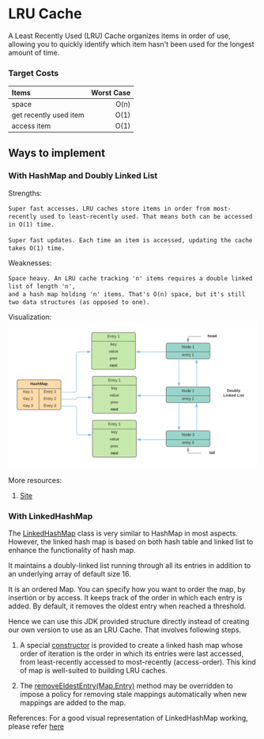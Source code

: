 # LRU Cache
A Least Recently Used (LRU) Cache organizes items in order of use, allowing you to quickly identify which item hasn't been used for the longest amount of time. 


### Target Costs

| Items        | Worst Case  |
| :------------- | -----:|
| space      | O(n) |
| get recently used item      |   O(1) |
| access item |    O(1) |


## Ways to implement

### With HashMap and Doubly Linked List

Strengths:

    Super fast accesses. LRU caches store items in order from most-recently used to least-recently used. That means both can be accessed in O(1) time.

    Super fast updates. Each time an item is accessed, updating the cache takes O(1) time.

Weaknesses:

    Space heavy. An LRU cache tracking 'n' items requires a double linked list of length 'n', 
    and a hash map holding 'n' items. That's O(n) space, but it's still two data structures (as opposed to one).

Visualization: 
![alt text](https://raw.githubusercontent.com/sujitr/tidbits/master/algorithms/src/main/resources/LRUCache.png "LRU With Hashmap & Doubly Linked List")

More resources:

1. [Site](https://www.interviewcake.com/concept/java/lru-cache)

### With LinkedHashMap

The [LinkedHashMap](https://www.baeldung.com/java-linked-hashmap) class is very similar to HashMap in most aspects. 
However, the linked hash map is based on both hash table and linked list to enhance the functionality of hash map.

It maintains a doubly-linked list running through all its entries in addition to an underlying array of default size 16.

It is an ordered Map. You can specify how you want to order the map, by insertion or by access.
It keeps track of the order in which each entry is added.
By default, it removes the oldest entry when reached a threshold.

Hence we can use this JDK provided structure directly instead of creating our own version to use as an LRU Cache.
That involves following steps.


1. A special [constructor](https://docs.oracle.com/javase/8/docs/api/java/util/LinkedHashMap.html#LinkedHashMap-int-float-boolean-) 
is provided to create a linked hash map whose order of iteration is the order in which its entries were last accessed, from least-recently accessed to most-recently (access-order). This kind of map is well-suited to building LRU caches.

2. The [removeEldestEntry(Map.Entry)](https://docs.oracle.com/javase/8/docs/api/java/util/LinkedHashMap.html#removeEldestEntry-java.util.Map.Entry-) method may be overridden to impose a policy for removing stale mappings automatically when new mappings are added to the map. 

References:
For a good visual representation of LinkedHashMap working, please refer [here](https://medium.com/@mr.anmolsehgal/java-linkedhashmap-internal-implementation-44e2e2893036)